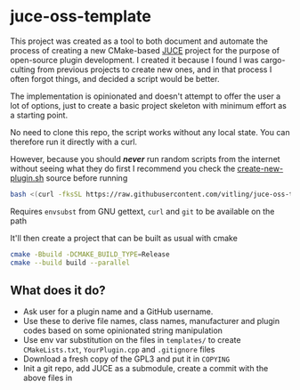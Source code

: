 # juce-oss-template

This project was created as a tool to both document and automate the process of creating a new CMake-based [JUCE](https://github.com/juce-framework/JUCE) project for the purpose of open-source plugin development. I created it because I found I was cargo-culting from previous projects to create new ones, and in that process I often forgot things, and decided a script would be better.

The implementation is opinionated and doesn't attempt to offer the user a lot of options, just to create a basic project skeleton with minimum effort as a starting point.

No need to clone this repo, the script works without any local state. You can therefore run it directly with a curl.

However, because you should ***never*** run random scripts from the internet without seeing what they do first I recommend you check the [create-new-plugin.sh](https://raw.githubusercontent.com/vitling/juce-oss-template/main/create-new-plugin.sh) source before running

```sh
bash <(curl -fksSL https://raw.githubusercontent.com/vitling/juce-oss-template/main/create-new-plugin.sh)
```

Requires `envsubst` from GNU gettext, `curl` and `git` to be available on the path

It'll then create a project that can be built as usual with cmake

```sh
cmake -Bbuild -DCMAKE_BUILD_TYPE=Release
cmake --build build --parallel
```

## What does it do?

* Ask user for a plugin name and a GitHub username.
* Use these to derive file names, class names, manufacturer and plugin codes based on some opinionated string manipulation
* Use env var substitution on the files in `templates/` to create `CMakeLists.txt`, `YourPlugin.cpp` and `.gitignore` files
* Download a fresh copy of the GPL3 and put it in `COPYING`
* Init a git repo, add JUCE as a submodule, create a commit with the above files in

